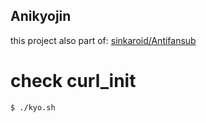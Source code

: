 ## Anikyojin
this project also part of: [sinkaroid/Antifansub](https://github.com/sinkaroid/Antifansub)  

# check curl_init
```sh
$ ./kyo.sh
```

